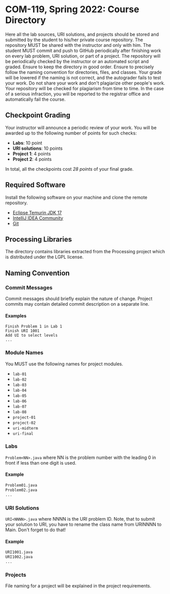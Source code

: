 # COM-119, Spring 2022: Course Directory

Here all the lab sources, URI solutions, and projects should be stored and
submitted by the student to his/her private course repository. The repository
MUST be shared with the instructor and only with him. The student MUST commit
and push to GitHub periodically after finishing work on every lab problem, URI
solution, or part of a project. The repository will be periodically checked by
the instructor or an automated script and graded. Ensure to keep the directory
in good order. Ensure to precisely follow the naming convention for directories,
files, and classes. Your grade will be lowered if the naming is not correct, and
the autograder fails to test your work. Do not share your work and don't
plagiarize other people's work. Your repository will be checked for plagiarism
from time to time. In the case of a serious infraction, you will be reported to
the registrar office and automatically fail the course.

## Checkpoint Grading

Your instructor will announce a periodic review of your work. You will be
awarded up to the following number of points for such checks:

* __Labs__: 10 point
* __URI solutions__: 10 points
* __Project 1__: 4 points
* __Project 2__: 4 points

In total, all the checkpoints cost *28 points* of your final grade.

## Required Software

Install the following software on your machine and clone the remote repository.

* [Eclipse Temurin JDK 17](https://adoptium.net)
* [IntelliJ IDEA Community](https://www.jetbrains.com/idea/download)
* [Git](https://git-scm.com)

## Processing Libraries

The directory contains libraries extracted from the Processing project which is
distributed under the LGPL license.

## Naming Convention

### Commit Messages

Commit messages should briefly explain the nature of change. Project commits may
contain detailed commit description on a separate line.

#### Examples

```
Finish Problem 1 in Lab 1
Finish URI 1001
Add UI to select levels
...
```

### Module Names

You MUST use the following names for project modules.

* `lab-01`
* `lab-02`
* `lab-03`
* `lab-04`
* `lab-05`
* `lab-06`
* `lab-07`
* `lab-08`
* `project-01`
* `project-02`
* `uri-midterm`
* `uri-final`

### Labs

`Problem<NN>.java` where NN is the problem number with the leading 0 in front if
less than one digit is used.

#### Example

```bash
Problem01.java
Problem02.java
...
```

### URI Solutions

`URI<NNNN>.java` where NNNN is the URI problem ID. Note, that to submit your
solution to URI, you have to rename the class name from URINNNN to Main. Don't
forget to do that!

#### Example

```bash
URI1001.java
URI1002.java
...
```

### Projects

File naming for a project will be explained in the project requirements.
